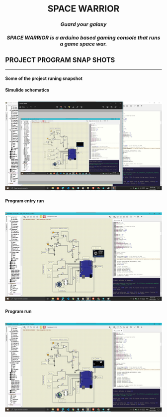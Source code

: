 
<h1 align="center"> SPACE WARRIOR </h1>
<i><h3 align = "center"> Guard your galaxy </h3></i>
<i><h3 align = "center"> SPACE WARRIOR is a arduino based gaming console that runs a game space war.  </h3></i>

## PROJECT PROGRAM SNAP SHOTS
--------------------------------------
#### Some of the project runing snapshot
#### Simulide schematics ####
![schematics](https://github.com/Y-133/M2-EmbSys/blob/fd107bb19f2aa8b9470a7d2c967eeb2e11556738/PROJECT/IMAGES/1_entryy.jpg)
----------------------------------------------------
#### Program entry run ####
![1](https://github.com/Y-133/M2-EmbSys/blob/c9bef5f9072bec7be865cbd1b60c0648207050b6/PROJECT/IMAGES/2.jpg)
----------------------------------------------------
#### Program run ####
![2](https://github.com/Y-133/M2-EmbSys/blob/c9bef5f9072bec7be865cbd1b60c0648207050b6/PROJECT/IMAGES/3.jpg)
----------------------------------------------------
